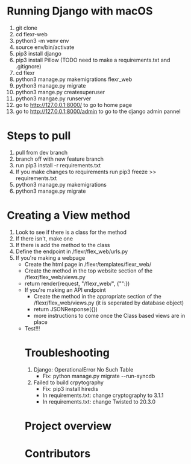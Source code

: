# Running Django with macOS

1. git clone
2. cd flexr-web
3. python3 -m venv env
4. source env/bin/activate
5. pip3 install django
6. pip3 install Pillow
(TODO need to make a requirements.txt and .gitignore)
8. cd flexr
9. python3 manage.py makemigrations flexr_web
10. python3 manage.py migrate
11. python3 mange.py createsuperuser
12. python3 mangae.py runserver
13. go to http://127.0.0.1:8000/ to go to home page
14. go to http://127.0.0.1:8000/admin to go to the django admin pannel


# Steps to pull
1. pull from dev branch
2. branch off with new feature branch
3. run pip3 install -r requirements.txt
4. If you make changes to requirements run pip3 freeze >> requirements.txt
5. python3 manage.py makemigrations
6. python3 manage.py migrate

# Creating a View method
1. Look to see if there is a class for the method
2. If there isn't, make one
3. If there is add the method to the class
4. Define the endpoint in /flexr/flex_web/urls.py
5. If you're making a webpage
    * Create the html page in /flexr/templates/flexr_web/
    * Create the method in the top website section of the /flexr/flex_web/views.py
    * return render(request, "/flexr_web/<the website html page>", {"<name of variable given to html>":<object you would like to pass html>})
6. If you're making an API endpoint
    * Create the method in the appropriate section of the /flexr/flex_web/views.py (it is seperated by database object)
    * return JSONResponse({})
    * more instructions to come once the Class based views are in place
7. Test!!!

# Troubleshooting
1. Django: OperationalError No Such Table
      * Fix: python manage.py migrate --run-syncdb
2. Failed to build crpytography
      * Fix: pip3 install hiredis
      * In requirements.txt: change cryptography to 3.1.1
      * In requirements.txt: change Twisted to 20.3.0

# Project overview

# Contributors
